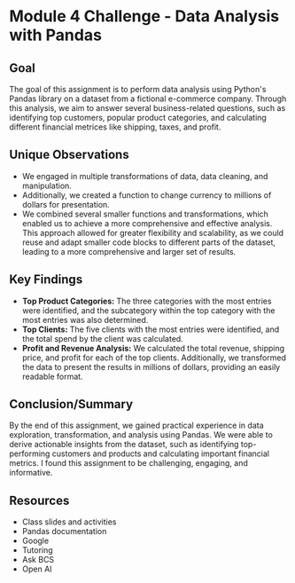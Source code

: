 # Module 4 Challenge - Data Analysis with Pandas

## Goal
The goal of this assignment is to perform data analysis using Python's Pandas library on a dataset from a fictional e-commerce company. Through this analysis, we aim to answer several business-related questions, such as identifying top customers, popular product categories, and calculating different financial metrices like shipping, taxes, and profit.

## Unique Observations
- We engaged in multiple transformations of data, data cleaning, and manipulation.
- Additionally, we created a function to change currency to millions of dollars for presentation.
- We combined several smaller functions and transformations, which enabled us to achieve a more comprehensive and effective analysis. This approach allowed for greater flexibility and scalability, as we could reuse and adapt smaller code blocks to different parts of the dataset, leading to a more comprehensive and larger set of results.

## Key Findings
- **Top Product Categories:** The three categories with the most entries were identified, and the subcategory within the top category with the most entries was also determined.
- **Top Clients:** The five clients with the most entries were identified, and the total spend by the client was calculated.
- **Profit and Revenue Analysis:** We calculated the total revenue, shipping price, and profit for each of the top clients. Additionally, we transformed the data to present the results in millions of dollars, providing an easily readable format.

## Conclusion/Summary
By the end of this assignment, we gained practical experience in data exploration, transformation, and analysis using Pandas. We were able to derive actionable insights from the dataset, such as identifying top-performing customers and products and calculating important financial metrics. I found this assignment to be challenging, engaging, and informative.

## Resources
- Class slides and activities
- Pandas documentation
- Google
- Tutoring
- Ask BCS
- Open AI


